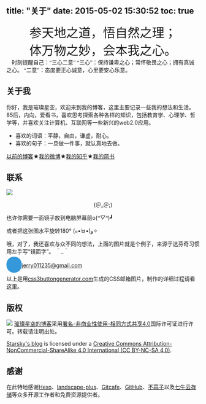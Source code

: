 title: "关于"
date: 2015-05-02 15:30:52
toc: true
---
<font size=6 face="KaiTi"><center>参天地之道，悟自然之理；</center></font>
<font size=6 face="KaiTi"><center>体万物之妙，会本我之心。</center></font>
<font face="SimSun">　时刻提醒自己：“三心二意”
“三心”：保持谦卑之心；常怀敬畏之心；拥有真诚之心。
“二意”：态度要正心诚意，心里要安心乐意。</font>

##  关于我
你好，我是璀璨星空，欢迎来到我的博客，这里主要记录一些我的想法和生活。
85后，内向，爱看书，喜欢思考探索各种各样的知识，包括教育学、心理学、哲学等，并喜欢关注计算机、互联网等一些新兴的web2.0应用。</font>

 - 喜欢的词语：平静，自由，谦虚，耐心。 
 - 喜欢的句子：一旦做一件事，就认真地去做。

[以前的博客][1]★[我的微博][2]★[我的知乎][3]★[我的简书][4]


## 联系
![](/images/contact_gmail.png) 
<center>(＠_＠;)</center>

也许你需要一面镜子放到电脑屏幕前o(*^▽^*)┛

或者把这张图水平旋转180° (๑•̀ㅂ•́)و✧

哦，对了，我还喜欢与众不同的想法，上面的图片就是个例子，来源于达芬奇习惯用左手写“镜面字”。 ＾_＾

<a href="mailto:jerry011235@gmail.com" style=
" background: #3498db;
  -webkit-border-radius: 28;
  -moz-border-radius: 28;
  border-radius: 28px;
  font-family: Arial;
  color: #ffffff;
  font-size: 20px;
  background: #3498db;
  padding: 10px 20px 10px 20px;
  text-decoration: none;">jerry011235@gmail.com</a>


以上是用[css3buttongenerator.com][5]生成的CSS邮箱图片，制作的详细过程请看[这里][6]。

## 版权
![](https://licensebuttons.net/l/by-nc-sa/3.0/88x31.png)
[璀璨星空的博客](http://starsky.gitcafe.io/)采用[署名-非商业性使用-相同方式共享4.0](https://creativecommons.org/licenses/by-nc-sa/4.0)国际许可证进行许可。转载请注明出处。

[Starsky's blog](http://starsky.gitcafe.io/) is licensed under a [Creative Commons Attribution-NonCommercial-ShareAlike 4.0 International (CC BY-NC-SA 4.0)](https://creativecommons.org/licenses/by-nc-sa/4.0/).


## 感谢
在此特地感谢[Hexo][7]、[landscape-plus][8]、[Gitcafe][9]、[GitHub][10]、[不蒜子][11]以及[七牛云存储][12]等众多开源工作者和免费资源提供者。


  [1]: http://inature.logdown.com
  [2]: http://weibo.com/istarsky
  [3]: http://www.zhihu.com/people/istarsky
  [4]: http://www.jianshu.com/users/e2bf41f8a517
  [5]: http://css3buttongenerator.com/
  [6]: http://starsky.gitcafe.io/2016/01/09/CSS%E7%94%9F%E6%88%90%E9%82%AE%E7%AE%B1%E5%9B%BE%E7%89%87/
  [7]: hexo.io
  [8]: https://github.com/xiangming/landscape-plus
  [9]: https://gitcafe.com
  [10]: https://github.com
  [11]: http://service.ibruce.info/
  [12]: http://www.qiniu.com/